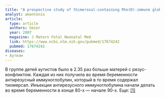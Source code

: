```yaml
---
title: "A prospective study of thimerosal-containing Rho(D)-immune globulin administration as a risk factor for autistic disorders"
analyst: amantonio
article:
  type: article
  authors: Geier
  year: 2007
  magazine: J Matern Fetal Neonatal Med
  link: https://www.ncbi.nlm.nih.gov/pubmed/17674242
  pubmed: 17674242
diseases:
- Аутизм
---
```


В группе детей аутистов было в 2.35 раз больше матерей с резус-конфликтом. Каждая из них получила во время беременности антирезусный иммуноглобулин, который в то время содержал тиомерсал. Инъекции антирезусного иммуноглобулина начали делать во время беременности в конце 80-х — начале 90-х. Еще: [[1]](https://www.ncbi.nlm.nih.gov/pubmed/18404135)
